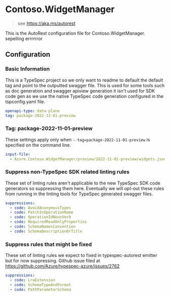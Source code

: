 # Contoso.WidgetManager

> see https://aka.ms/autorest

This is the AutoRest configuration file for Contoso.WidgetManager. sepelling errrrrror

## Configuration

### Basic Information

This is a TypeSpec project so we only want to readme to default the default tag and point to the outputted swagger file.
This is used for some tools such as doc generation and swagger apiview generation it isn't used for SDK code gen as we
use the native TypeSpec code generation configured in the tspconfig.yaml file.

```yaml
openapi-type: data-plane
tag: package-2022-11-01-preview
```

### Tag: package-2022-11-01-preview

These settings apply only when `--tag=package-2022-11-01-preview` is specified on the command line.

```yaml $(tag) == 'package-2022-11-01-preview'
input-file:
  - Azure.Contoso.WidgetManager/preview/2022-11-01-preview/widgets.json
```

### Suppress non-TypeSpec SDK related linting rules

These set of linting rules aren't applicable to the new TypeSpec SDK code generators so suppressing them here. Eventually we will
opt-out these rules from running in the linting tools for TypeSpec generated swagger files.

``` yaml
suppressions:
  - code: AvoidAnonymousTypes
  - code: PatchInOperationName
  - code: OperationIdNounVerb
  - code: RequiredReadOnlyProperties
  - code: SchemaNamesConvention
  - code: SchemaDescriptionOrTitle
```

### Suppress rules that might be fixed

These set of linting rules we expect to fixed in typespec-autorest emitter but for now suppressing.
Github issue filed at https://github.com/Azure/typespec-azure/issues/2762

``` yaml
suppressions:
  - code: LroExtension
  - code: SchemaTypeAndFormat
  - code: PathParameterSchema
```

